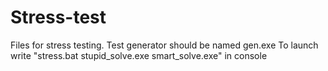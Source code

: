 # Stress-test
Files for stress testing.
Test generator should be named gen.exe 
To launch write "stress.bat stupid_solve.exe smart_solve.exe" in console 
